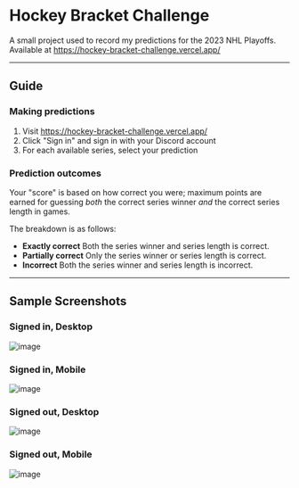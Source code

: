 # Hockey Bracket Challenge

A small project used to record my predictions for the 2023 NHL Playoffs. Available at https://hockey-bracket-challenge.vercel.app/

---

## Guide

### Making predictions

1. Visit https://hockey-bracket-challenge.vercel.app/
1. Click "Sign in" and sign in with your Discord account
1. For each available series, select your prediction

### Prediction outcomes

Your "score" is based on how correct you were; maximum points are earned for guessing _both_ the correct series winner _and_ the correct series length in games.

The breakdown is as follows:

- **Exactly correct** Both the series winner and series length is correct.
- **Partially correct** Only the series winner or series length is correct.
- **Incorrect** Both the series winner and series length is incorrect.

---

## Sample Screenshots

### Signed in, Desktop

![image](https://user-images.githubusercontent.com/31908183/232259799-644fd7ab-3516-49d5-b8dc-5fd017965b29.png)

### Signed in, Mobile

![image](https://user-images.githubusercontent.com/31908183/232259969-65886886-9535-423f-8470-b010f932468e.png)

### Signed out, Desktop

![image](https://user-images.githubusercontent.com/31908183/232255741-484b5582-dc30-49d7-a0bc-acb3baf21ab6.png)

### Signed out, Mobile

![image](https://user-images.githubusercontent.com/31908183/232255776-7449cc06-698a-457b-95e8-2d59e6e5ef26.png)
